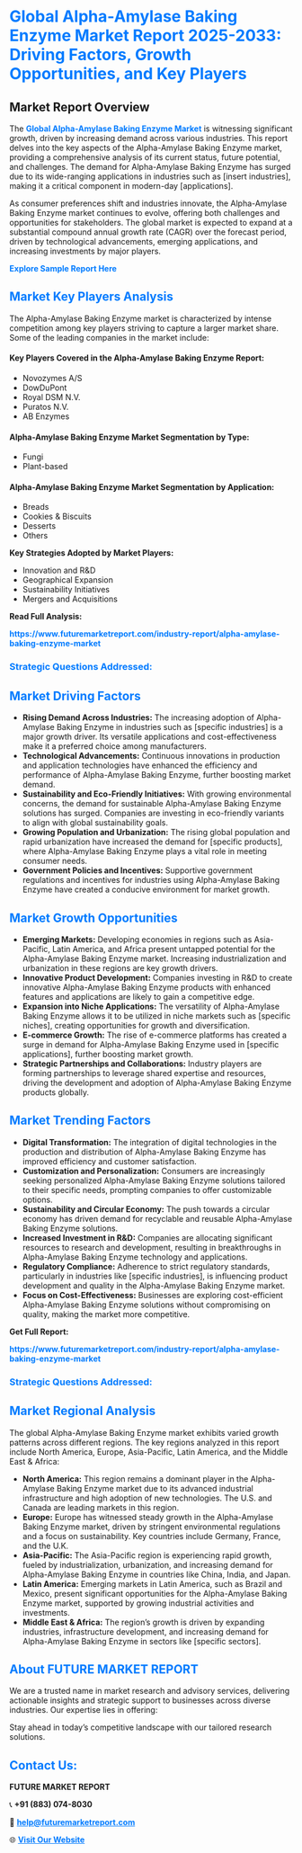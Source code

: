 <h1 style="color: #007BFF;">Global Alpha-Amylase Baking Enzyme Market Report 2025-2033: Driving Factors, Growth Opportunities, and Key Players</h1>

<section id="overview">
<h2>Market Report Overview</h2>
<p>The <a href="https://www.futuremarketreport.com/industry-report/alpha-amylase-baking-enzyme-market" style="color: #007BFF; text-decoration: none;"><strong>Global Alpha-Amylase Baking Enzyme Market</strong></a> is witnessing significant growth, driven by increasing demand across various industries. This report delves into the key aspects of the Alpha-Amylase Baking Enzyme market, providing a comprehensive analysis of its current status, future potential, and challenges. The demand for Alpha-Amylase Baking Enzyme has surged due to its wide-ranging applications in industries such as [insert industries], making it a critical component in modern-day [applications].</p>
<p>As consumer preferences shift and industries innovate, the Alpha-Amylase Baking Enzyme market continues to evolve, offering both challenges and opportunities for stakeholders. The global market is expected to expand at a substantial compound annual growth rate (CAGR) over the forecast period, driven by technological advancements, emerging applications, and increasing investments by major players.</p>
</section>

<section id="overview">
<p><a href="https://www.futuremarketreport.com/request-sample/reportId=63130" style="color: #007BFF; text-decoration: none;"><strong>Explore Sample Report Here</strong></a></p>
</section>

<section id="key-players">
<h2 style="color: #007BFF;">Market Key Players Analysis</h2>
<p>The Alpha-Amylase Baking Enzyme market is characterized by intense competition among key players striving to capture a larger market share. Some of the leading companies in the market include:</p>
<h4>Key Players Covered in the Alpha-Amylase Baking Enzyme Report:</h4>
<ul><li>Novozymes A/S</li><li>DowDuPont</li><li>Royal DSM N.V.</li><li>Puratos N.V.</li><li>AB Enzymes</li></ul>
<h4>Alpha-Amylase Baking Enzyme Market Segmentation by Type:</h4>
<ul><li>Fungi</li><li>Plant-based</li></ul>

<h4>Alpha-Amylase Baking Enzyme Market Segmentation by Application:</h4>
<ul><li>Breads</li><li>Cookies &amp; Biscuits</li><li>Desserts</li><li>Others</li></ul>
<p><strong>Key Strategies Adopted by Market Players:</strong></p>
<ul>
<li>Innovation and R&D</li>
<li>Geographical Expansion</li>
<li>Sustainability Initiatives</li>
<li>Mergers and Acquisitions</li>
</ul>
</section>

<section>
<p><strong>Read Full Analysis: </strong></p><a href="https://www.futuremarketreport.com/industry-report/alpha-amylase-baking-enzyme-market" style="color: #007BFF; text-decoration: none;"><strong>https://www.futuremarketreport.com/industry-report/alpha-amylase-baking-enzyme-market</strong></a>
<h3 style="color: #007BFF;">Strategic Questions Addressed:</h3>
</section>

<section id="driving-factors">
<h2 style="color: #007BFF;">Market Driving Factors</h2>
<ul>
<li><strong>Rising Demand Across Industries:</strong> The increasing adoption of Alpha-Amylase Baking Enzyme in industries such as [specific industries] is a major growth driver. Its versatile applications and cost-effectiveness make it a preferred choice among manufacturers.</li>
<li><strong>Technological Advancements:</strong> Continuous innovations in production and application technologies have enhanced the efficiency and performance of Alpha-Amylase Baking Enzyme, further boosting market demand.</li>
<li><strong>Sustainability and Eco-Friendly Initiatives:</strong> With growing environmental concerns, the demand for sustainable Alpha-Amylase Baking Enzyme solutions has surged. Companies are investing in eco-friendly variants to align with global sustainability goals.</li>
<li><strong>Growing Population and Urbanization:</strong> The rising global population and rapid urbanization have increased the demand for [specific products], where Alpha-Amylase Baking Enzyme plays a vital role in meeting consumer needs.</li>
<li><strong>Government Policies and Incentives:</strong> Supportive government regulations and incentives for industries using Alpha-Amylase Baking Enzyme have created a conducive environment for market growth.</li>
</ul>
</section>

<section id="growth-opportunities">
<h2 style="color: #007BFF;">Market Growth Opportunities</h2>
<ul>
<li><strong>Emerging Markets:</strong> Developing economies in regions such as Asia-Pacific, Latin America, and Africa present untapped potential for the Alpha-Amylase Baking Enzyme market. Increasing industrialization and urbanization in these regions are key growth drivers.</li>
<li><strong>Innovative Product Development:</strong> Companies investing in R&D to create innovative Alpha-Amylase Baking Enzyme products with enhanced features and applications are likely to gain a competitive edge.</li>
<li><strong>Expansion into Niche Applications:</strong> The versatility of Alpha-Amylase Baking Enzyme allows it to be utilized in niche markets such as [specific niches], creating opportunities for growth and diversification.</li>
<li><strong>E-commerce Growth:</strong> The rise of e-commerce platforms has created a surge in demand for Alpha-Amylase Baking Enzyme used in [specific applications], further boosting market growth.</li>
<li><strong>Strategic Partnerships and Collaborations:</strong> Industry players are forming partnerships to leverage shared expertise and resources, driving the development and adoption of Alpha-Amylase Baking Enzyme products globally.</li>
</ul>
</section>

<section id="trending-factors">
<h2 style="color: #007BFF;">Market Trending Factors</h2>
<ul>
<li><strong>Digital Transformation:</strong> The integration of digital technologies in the production and distribution of Alpha-Amylase Baking Enzyme has improved efficiency and customer satisfaction.</li>
<li><strong>Customization and Personalization:</strong> Consumers are increasingly seeking personalized Alpha-Amylase Baking Enzyme solutions tailored to their specific needs, prompting companies to offer customizable options.</li>
<li><strong>Sustainability and Circular Economy:</strong> The push towards a circular economy has driven demand for recyclable and reusable Alpha-Amylase Baking Enzyme solutions.</li>
<li><strong>Increased Investment in R&D:</strong> Companies are allocating significant resources to research and development, resulting in breakthroughs in Alpha-Amylase Baking Enzyme technology and applications.</li>
<li><strong>Regulatory Compliance:</strong> Adherence to strict regulatory standards, particularly in industries like [specific industries], is influencing product development and quality in the Alpha-Amylase Baking Enzyme market.</li>
<li><strong>Focus on Cost-Effectiveness:</strong> Businesses are exploring cost-efficient Alpha-Amylase Baking Enzyme solutions without compromising on quality, making the market more competitive.</li>
</ul>
</section>

<section>
<p><strong>Get Full Report: </strong></p><a href="https://www.futuremarketreport.com/industry-report/alpha-amylase-baking-enzyme-market" style="color: #007BFF; text-decoration: none;"><strong>https://www.futuremarketreport.com/industry-report/alpha-amylase-baking-enzyme-market</strong></a>
<h3 style="color: #007BFF;">Strategic Questions Addressed:</h3>
</section>


<section id="regional-analysis">
<h2 style="color: #007BFF;">Market Regional Analysis</h2>
<p>The global Alpha-Amylase Baking Enzyme market exhibits varied growth patterns across different regions. The key regions analyzed in this report include North America, Europe, Asia-Pacific, Latin America, and the Middle East & Africa:</p>
<ul>
<li><strong>North America:</strong> This region remains a dominant player in the Alpha-Amylase Baking Enzyme market due to its advanced industrial infrastructure and high adoption of new technologies. The U.S. and Canada are leading markets in this region.</li>
<li><strong>Europe:</strong> Europe has witnessed steady growth in the Alpha-Amylase Baking Enzyme market, driven by stringent environmental regulations and a focus on sustainability. Key countries include Germany, France, and the U.K.</li>
<li><strong>Asia-Pacific:</strong> The Asia-Pacific region is experiencing rapid growth, fueled by industrialization, urbanization, and increasing demand for Alpha-Amylase Baking Enzyme in countries like China, India, and Japan.</li>
<li><strong>Latin America:</strong> Emerging markets in Latin America, such as Brazil and Mexico, present significant opportunities for the Alpha-Amylase Baking Enzyme market, supported by growing industrial activities and investments.</li>
<li><strong>Middle East & Africa:</strong> The region’s growth is driven by expanding industries, infrastructure development, and increasing demand for Alpha-Amylase Baking Enzyme in sectors like [specific sectors].</li>
</ul>
</section>

<footer>
<h2 style="color: #007BFF;">About FUTURE MARKET REPORT</h2>
<p>We are a trusted name in market research and advisory services, delivering actionable insights and strategic support to businesses across diverse industries. Our expertise lies in offering:</p>

<p>Stay ahead in today’s competitive landscape with our tailored research solutions.</p>

<h2 style="color: #007BFF;">Contact Us:</h2>
<p><strong>FUTURE MARKET REPORT</strong></p>
<p>📞 <strong>+91 (883) 074-8030</strong></p>
<p>📧 <strong><a href="mailto:help@futuremarketreport.com" style="color: #007BFF;">help@futuremarketreport.com</a></strong></p>
<p>🌐 <strong><a href="https://www.futuremarketreport.com/" style="color: #007BFF;">Visit Our Website</a></strong></p>
</footer>